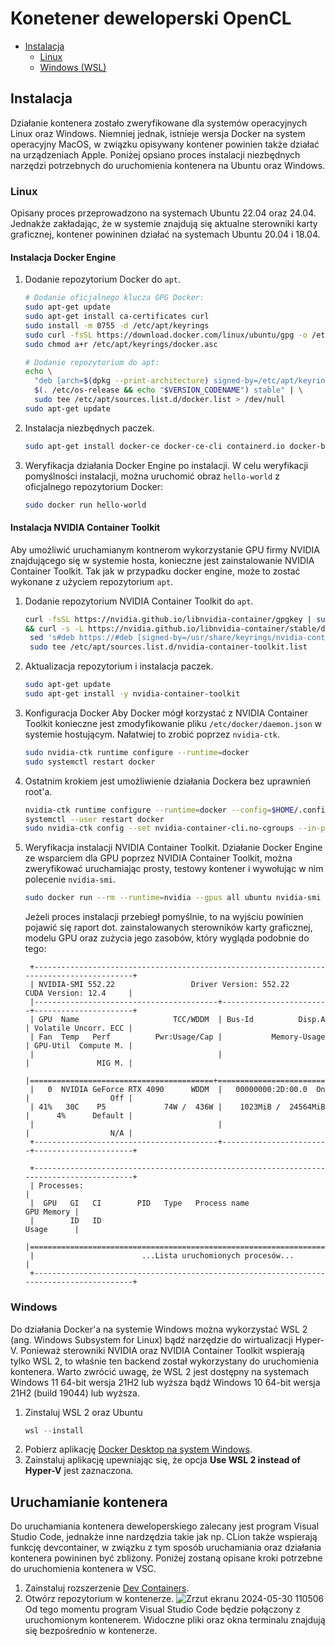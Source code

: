 # Konetener deweloperski OpenCL

- [Instalacja](#instalacja)
  - [Linux](#linux)
  - [Windows (WSL)](#windows)
  
## Instalacja

Działanie kontenera zostało zweryfikowane dla systemów operacyjnych Linux oraz Windows. Niemniej jednak, istnieje wersja Docker na system operacyjny MacOS, w związku opisywany kontener powinien także działać na urządzeniach Apple. Poniżej opsiano proces instalacji niezbędnych narzędzi potrzebnych do uruchomienia kontenera na Ubuntu oraz Windows.

### Linux
Opisany proces przeprowadzono na systemach Ubuntu 22.04 oraz 24.04. Jednakże zakładając, że w systemie znajdują się aktualne sterowniki karty graficznej, kontener powininen działać na systemach Ubuntu 20.04 i 18.04.

#### Instalacja Docker Engine
1. Dodanie repozytorium Docker do `apt`.
    ```bash
    # Dodanie oficjalnego klucza GPG Docker:
    sudo apt-get update
    sudo apt-get install ca-certificates curl
    sudo install -m 0755 -d /etc/apt/keyrings
    sudo curl -fsSL https://download.docker.com/linux/ubuntu/gpg -o /etc/apt/keyrings/docker.asc
    sudo chmod a+r /etc/apt/keyrings/docker.asc
    
    # Dodanie repozytorium do apt:
    echo \
      "deb [arch=$(dpkg --print-architecture) signed-by=/etc/apt/keyrings/docker.asc] https://download.docker.com/linux/ubuntu \
      $(. /etc/os-release && echo "$VERSION_CODENAME") stable" | \
      sudo tee /etc/apt/sources.list.d/docker.list > /dev/null
    sudo apt-get update
    ```
2. Instalacja niezbędnych paczek.
     ```bash
     sudo apt-get install docker-ce docker-ce-cli containerd.io docker-buildx-plugin docker-compose-plugin
     ```
3. Weryfikacja działania Docker Engine po instalacji.
   W celu weryfikacji pomyślności instalacji, można uruchomić obraz `hello-world` z oficjalnego repozytorium Docker:
     ```bash
     sudo docker run hello-world
     ```
#### Instalacja NVIDIA Container Toolkit
Aby umożliwić uruchamianym kontnerom wykorzystanie GPU firmy NVIDIA znajdującego się w systemie hosta, konieczne jest zainstalowanie NVIDIA Container Toolkit. Tak jak w przypadku docker engine, może to zostać wykonane z użyciem repozytorium `apt`.
1. Dodanie repozytorium NVIDIA Container Toolkit do `apt`.
     ```bash
     curl -fsSL https://nvidia.github.io/libnvidia-container/gpgkey | sudo gpg --dearmor -o /usr/share/keyrings/nvidia-container-toolkit-keyring.gpg \
    && curl -s -L https://nvidia.github.io/libnvidia-container/stable/deb/nvidia-container-toolkit.list | \
      sed 's#deb https://#deb [signed-by=/usr/share/keyrings/nvidia-container-toolkit-keyring.gpg] https://#g' | \
      sudo tee /etc/apt/sources.list.d/nvidia-container-toolkit.list
     ```
2. Aktualizacja repozytorium i instalacja paczek.
     ```bash
     sudo apt-get update
     sudo apt-get install -y nvidia-container-toolkit
     ```
3. Konfiguracja Docker
   Aby Docker mógł korzystać z NVIDIA Container Toolkit konieczne jest zmodyfikowanie pliku `/etc/docker/daemon.json` w systemie hostującym. Nałatwiej to zrobić poprzez `nvidia-ctk`.
     ```bash
     sudo nvidia-ctk runtime configure --runtime=docker
     sudo systemctl restart docker
     ```
4. Ostatnim krokiem jest umożliwienie działania Dockera bez uprawnień root'a.
     ```bash
     nvidia-ctk runtime configure --runtime=docker --config=$HOME/.config/docker/daemon.json
     systemctl --user restart docker
     sudo nvidia-ctk config --set nvidia-container-cli.no-cgroups --in-place
     ```
5. Weryfikacja instalacji NVIDIA Container Toolkit.
   Działanie Docker Engine ze wsparciem dla GPU poprzez NVIDIA Container Toolkit, można zweryfikować uruchamiając prosty, testowy kontener i wywołując w nim polecenie `nvidia-smi`.
     ```bash
     sudo docker run --rm --runtime=nvidia --gpus all ubuntu nvidia-smi
     ```
   Jeżeli proces instalacji przebiegł pomyślnie, to na wyjściu powinien pojawić się raport dot. zainstalowanych sterowników karty graficznej, modelu GPU oraz zużycia jego zasobów, który wygląda podobnie do tego:
   
        +-----------------------------------------------------------------------------------------+
        | NVIDIA-SMI 552.22                 Driver Version: 552.22         CUDA Version: 12.4     |
        |-----------------------------------------+------------------------+----------------------+
        | GPU  Name                     TCC/WDDM  | Bus-Id          Disp.A | Volatile Uncorr. ECC |
        | Fan  Temp   Perf          Pwr:Usage/Cap |           Memory-Usage | GPU-Util  Compute M. |
        |                                         |                        |               MIG M. |
        |=========================================+========================+======================|
        |   0  NVIDIA GeForce RTX 4090      WDDM  |   00000000:2D:00.0  On |                  Off |
        | 41%   30C    P5             74W /  436W |    1023MiB /  24564MiB |      4%      Default |
        |                                         |                        |                  N/A |
        +-----------------------------------------+------------------------+----------------------+
        
        +-----------------------------------------------------------------------------------------+
        | Processes:                                                                              |
        |  GPU   GI   CI        PID   Type   Process name                              GPU Memory |
        |        ID   ID                                                               Usage      |
        |=========================================================================================|
        |                        ...Lista uruchomionych procesów...                               |
        +-----------------------------------------------------------------------------------------+

### Windows
Do działania Docker'a na systemie Windows można wykorzystać WSL 2 (ang. Windows Subsystem for Linux) bądź narzędzie do wirtualizacji Hyper-V. Ponieważ sterowniki NVIDIA oraz NVIDIA Container Toolkit wspierają tylko WSL 2, to właśnie ten backend został wykorzystany do uruchomienia kontenera.
Warto zwrócić uwagę, że WSL 2 jest dostępny na systemach Windows 11 64-bit wersja 21H2 lub wyższa bądź Windows 10 64-bit wersja 21H2 (build 19044) lub wyższa.

1. Zinstaluj WSL 2 oraz Ubuntu
     ```powershell
     wsl --install
     ```
3. Pobierz aplikację [Docker Desktop na system Windows](https://desktop.docker.com/win/main/amd64/Docker%20Desktop%20Installer.exe).
4. Zainstaluj aplikację upewniając się, że opcja **Use WSL 2 instead of Hyper-V** jest zaznaczona.

## Uruchamianie kontenera
Do uruchamiania kontenera deweloperskiego zalecany jest program Visual Studio Code, jednakże inne nardzędzia takie jak np. CLion także wspierają funkcję devcontainer, w związku z tym sposób uruchamiania oraz działania kontenera powininen być zbliżony. Poniżej zostaną opisane kroki potrzebne do uruchomienia kontenera w VSC.
1. Zainstaluj rozszerzenie [Dev Containers](https://marketplace.visualstudio.com/items?itemName=ms-vscode-remote.remote-containers).
2. Otwórz repozytorium w kontenerze.
   ![Zrzut ekranu 2024-05-30 110506](https://github.com/Baey/OpenCL-Devcontainer/assets/17512836/f33d7997-dd7c-47ab-8cd9-9cbca8855025)
Od tego momentu program Visual Studio Code będzie połączony z uruchomionym kontenerem. Widoczne pliki oraz okna terminalu znajdują się bezpośrednio w kontenerze.


